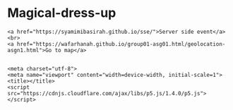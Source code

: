 # Magical-dress-up
<!DOCTYPE html>
<html>
<head>

    <a href="https://syamimibasirah.github.io/sse/">Server side event</a>
    <br>
    <a href="https://wafarhanah.github.io/group01-asg01.html/geolocation-asgn1.html">Go to map</a>


    <meta charset="utf-8">
    <meta name="viewport" content="width=device-width, initial-scale=1">
    <title></title>
    <script src="https://cdnjs.cloudflare.com/ajax/libs/p5.js/1.4.0/p5.js"></script>
</head>
<body>
    <script>
     src="https://syamimibasirah.github.io/sse/"
        //This program uses images to simulate an interactive dressup game.
//It allows users to click on items which will then jump to the 
//front of the screen via reordering of the array. Users can drag 
//clothing close to the body, where it will then snap into place
//in a smooth motion. When a shirt is snapped onto the body, a button
//will appear that allows the user to recolor the shirt (if clothing is 
//layered, only the top layer will be recolored). There is additional
//functionality for resetting the canvas and randomizing outfits.

//stores figure and clothing image links
var croquisLink = "https://i.imgur.com/7aZm27c.png";

var hairLinks = ["https://i.imgur.com/SwP45yO.png", 
                 "https://i.imgur.com/TqmIRYi.png", 
                 "https://i.imgur.com/JqFGPxq.png", 
                 "https://i.imgur.com/QzqTfIY.png", 
                ];

var shirtLinks = ["https://i.imgur.com/vNLNc6V.png", 
                 "https://i.imgur.com/e3LzXk6.png", 
                 "https://i.imgur.com/tBuSMNk.png", 
                 "https://i.imgur.com/wkJ7JJC.png"
                ];

var pantsLinks = ["https://i.imgur.com/hyAxaOY.png", 
                 "https://i.imgur.com/yk3zFDt.png", 
                 "https://i.imgur.com/mF21MeN.png", 
                  "https://i.imgur.com/ki89EhN.png"
                ];

var shoesLinks = ["https://i.imgur.com/EMbMtDy.png", 
                 "https://i.imgur.com/IZaU3Ls.png", 
                 "https://i.imgur.com/xa3Rrjs.png", 
                 "https://i.imgur.com/S8GJRGa.png"
                ];

//loads images for figure and clothing
var croquis;
var hair = [];
var shirt = [];
var pants = [];
var shoes = [];

//stores clothing objects
var blouse = [];
var bottom = [];
var feet = [];

//positions for figure and clothing
var bodyCenter = 120;
var headCenterY = 87;
var shirtCenter = 224;
var pantsCenter = 389;
var shoesCenter = 544;

//stores colors for clothing
var wheel = ["white", "red", "turquoise", "green"];
//image link for color wheel
var colorLink = "https://upload.wikimedia.org/wikipedia/commons/d/dc/Eight-colour-wheel-2D.png";
//stores color wheel image
var colorWheel;
//positions for wheel
var wheelX = 40;
var wheelY = 140;

//positions for random button
var randomX = 490;
var randomY = 580;

//positions for direction button
var infoX = 560;
var infoY = 580;

//counters for changing hair style and clothing color
var hairClick = 0;
var colorClick = 0;

//reset and random button color
var buttonColor = 255;

//indicate that pants and shoes are not being dragged
var dragBottom = false;
var dragFeet = false;

//array position of shirt on body
var wearing;

//display directions
var showInfo = false;
//------------------------------------------------------------------

//loads images into variables and arrays
function preload() {
    croquis = loadImage(croquisLink);
    colorWheel = loadImage(colorLink);
    for (var i = 0; i < hairLinks.length; i++) {
        hair[i] = loadImage(hairLinks[i]);
        shirt[i] = loadImage(shirtLinks[i]);
        pants[i] = loadImage(pantsLinks[i]);
        shoes[i] = loadImage(shoesLinks[i]);
    }
}


function setup() {
    createCanvas(600, 600);
    //calls function to make clothing objects and arrange on the page
    clothesSetup();
}


//fills shirt, shoes and pants arrays with objects containing images and positions
//serves as a reset function when mix() and reset() are called
function clothesSetup() {
    hairClick = 0;
    for (var i = 0; i < 4; i++) {
        blouse[i] = makeItem(shirt[i], width * 0.48 + 81 * i, 
                             height * 0.15 + 20 * i, shirtCenter);
        bottom[i] = makeItem(pants[i], width * 0.49 + 77 * i, 
                             height * 0.55 + 10 * i, pantsCenter);
        feet[i] = makeItem(shoes[i], width * 0.49 + 77 * i, 
                             height * 0.85 + 5 * i, shoesCenter);
    }
}

function setup() {
            createCanvas(windowWidth, windowHeight);  // Adjust canvas to full screen
            clothesSetup();
        }

function draw() {
    background(255, 192, 203);;
    imageMode(CENTER);

    //displays figure
    image(croquis, bodyCenter, height / 2, 225, 600);

    //displays clothing
    for (var i = 0; i < shirt.length; i++) {
        //draws current hair style
        image(hair[hairClick % 4], bodyCenter, headCenterY);
        //draws all pants, shirts and shoes
        bottom[i].draw();
        blouse[i].draw();
        feet[i].draw();

        //if shirt is on the body, store index and make color wheel appear
        if (blouse[i].x == bodyCenter) {
            drawWheel();
            wearing = i;
        }
    }

    //calls function to fit clothing on the figure
    snap(blouse);
    snap(bottom);
    snap(feet);

    //calls reset function
    reset();
    //calls direction function
    directions();

    //If the mouse is not being pressed, reset drag state to false
    //Note: this will be utilized in the mouseDragged function to prevent
    //multiple items from being "picked up" at once
    if (!mouseIsPressed) {
        dragBottom = false;
        dragFeet = false;
    }

    //draw random button
    drawButton("random", randomX, randomY, buttonColor);
    drawButton("directions", infoX, infoY, buttonColor);
}


function mousePressed() {
    //HAIR STYLE----------------------------------------------------
    //distance from mouse to head
    var dHair = dist(mouseX, mouseY, bodyCenter, headCenterY);

    //if hair is clicked, increase counter to display different style
    if (dHair < 60) hairClick++;

    //--------------------------------------------------------------

    var click = false; //tracks if a clothing item has been selected
    var selection; //stores type of selected item

    //SHIRT---------------------------------------------
    //cycle through shirt positions
    for (var i = 0; i < blouse.length; i++) { 
        var dBlouse = dist(mouseX, mouseY, blouse[i].x, blouse[i].y);
        //if shirt is clicked, store the array and index
        if (dBlouse < 75) {
            index = i;
            click = true;
            selection = blouse;
        }
    }

    //PANTS-------------------------------------------
    //cycle through pants positions
    for (var i = 0; i < bottom.length; i++) { 
        var dBottomX = abs(mouseX - bottom[i].x);
        var dBottomY = abs(mouseY - bottom[i].y);
        //if pants are clicked, store the array and index
        if (dBottomX < 60 && dBottomY < 150) {
            index = i;
            click = true;
            selection = bottom;
        }
    }

    //SHOES-------------------------------------------
    //cycle through shoes positions
    for (var i = 0; i < feet.length; i++) { 
        var dFeetX = abs(mouseX - feet[i].x);
        var dFeetY = abs(mouseY - feet[i].y);
        //if shoes is clicked, store the array and index
        if (dFeetX < 60 && dFeetY < 40) {
            index = i;
            click = true;
            selection = feet;
        }
    }

    //if an item is selected, display it on top of other items
    if (click) bringToFront(selection, index);  
    //---------------------------------------------------------------

    //RECOLORING-----------------------------------------
    //distance from mouse to button
    var dTint = dist(mouseX, mouseY, wheelX, wheelY);
    //if button is clicked, recolor item
    if (dTint < 20) recolor(3);

    //RANDOM OUTFIT--------------------------------------
    //distance from mouse to button
    var dRandomX = abs(randomX - mouseX);
    var dRandomY = abs(randomY - mouseY);

    //if button is clicked, assemble a random outfit
    if (dRandomX < 30 && dRandomY < 12) mix();

    //DIRECTIONS-----------------------------------------
    //distance from mouse to button
    var dInfoX = abs(infoX - mouseX);
    var dInfoY = abs(infoY - mouseY);

    //if button is clicked, display info
    if (dInfoX < 30 && dInfoY < 12) showInfo = !showInfo;
}


//if an item is selected, push it to the end of the array
//and remove it from its original position.
//Reordering the array allows item to displayed "on top"
function bringToFront(item, index) {
    item.push(item[index]);
    item.splice(index, 1);   
}


function mouseDragged() {
    //distance between mouse and "most recent" shirt, pants and shoe positions
    var dBlouse = dist(mouseX, mouseY, blouse[3].x, blouse[3].y);
    var dBottomX = abs(mouseX - bottom[3].x);
    var dBottomY = abs(mouseY - bottom[3].y);
    var dFeetX = abs(mouseX - feet[3].x);
    var dFeetY = abs(mouseY - feet[3].y);

    //If mouse is on the shirt and no pants or shoes are 
    //already selected, call function to allow dragging.
    //Establishing items as "true" when they are selected prevents
    //other items from being picked up while the mouse is dragged.
    if (dBlouse < 80 && !dragBottom && !dragFeet) {
        dragItem(blouse, 30);
    }
        // if only shoes are selected, allow them to be dragged
    else if (dFeetX < 60 && dFeetY < 50 && !dragBottom) {
        dragFeet = true;
        dragItem(feet, 0);
    }
    // if only pants are selected, allow them to be dragged
    else if (dBottomX < 60 && dBottomY < 140 && !dragFeet) {
        dragBottom = true;
        dragItem(bottom, 90);
    }
}


//allows selected item to be dragged
function dragItem(item, offset) {
    item[3].x = mouseX;
    item[3].y = mouseY + offset;
}


//snaps items near the body to their fixed positions
function snap(item) {
    //measures distance from item to target position
    var dx = bodyCenter - item[3].x;
    var dy = item[3].center - item[3].y;
    var D = sqrt(dx*dx + dy*dy);

    //when an item is near its target and the mouse is released,
    //snap it into position with a smooth motion
    if (D < 50 && !mouseIsPressed) {
        dirX = dx / max(1, D);
        dirY = dy / max(1, D);
        item[3].x += dirX;
        item[3].y += dirY;
    }
}


//BUTTON FUNCTIONS-------------------------------------

//draw button with label, position, and color parameters
function drawButton(type, x, y, col) {
    //button
    stroke(0);
    strokeWeight(2);
    fill(col);
    rectMode(CENTER);
    rect(x, y, 60, 24, 10);
    //text
    noStroke();
    fill("MAGENTA");
    textAlign(CENTER);
    text(type, x, y + 5);
}


//provides button to reset clothes to original position
function reset() {
    //button position
    var buttonX = 420;
    var buttonY = 580;

    //distance from mouse to center of button
    var dResetX = abs(buttonX - mouseX);
    var dResetY = abs(buttonY - mouseY);

    //if button is clicked, recall setup and draw "clicked" button
    if (mouseIsPressed && dResetX < 30 && dResetY < 12) {
        drawButton("reset", buttonX, buttonY, buttonColor - 80);
        clothesSetup();
    }
    //else, draw button in unclicked state
    else drawButton("reset", buttonX, buttonY, buttonColor);
}


//draw color wheel with an outline
function drawWheel() {
    image(colorWheel, wheelX, wheelY, 40, 40);
    noFill();
    stroke(0);
    strokeWeight(2);
    ellipse(wheelX, wheelY, 37, 37); 
}


//recolors shirt when wheel is clicked
function recolor() {
    //increase color counter and assign tint
    colorClick++;
    blouse[wearing].tint = wheel[colorClick % 4];
}


//provides button to assemble a random outfit
function mix() {
    //selects a random shirt, pants and shoe pairing
    var randBlouse = round(random(3));
    var randBottom = round(random(3));
    var randShoes = round(random(3));

    //draw button in "clicked" mode
    //call setup to remove any clothes on the body
    clothesSetup();
    //selects random hair style
    hairClick = round(random(3));

    //positions random shirt on the body
    blouse[randBlouse].x = bodyCenter;
    blouse[randBlouse].y = shirtCenter;
    //positions random pants on the body
    bottom[randBottom].x = bodyCenter;
    bottom[randBottom].y = pantsCenter;
    //positions random shoes on the body
    feet[randShoes].x = bodyCenter;
    feet[randShoes].y = shoesCenter; 
}


//displays directions for game
function directions() {
    if (showInfo) {
        stroke(0);
        strokeWeight(10);
        fill(255);
        rect(width / 2, height / 2, 400, 150, 30);
        noStroke();
        fill("MAGENTA");
        text("Drag and drop the clothes to make one chic as heck fashion diva", width / 2, height / 2 - 30);
        text("Click her face to change hair styles", width / 2, height / 2 - 5);
        text("Click the color wheel to recolor her shirt", width / 2, height / 2 + 20);
        text("(Press any key to escape)", width / 2, height / 2 + 60);
    }
    //exits directions when a key is pressed
    if (keyIsPressed) showInfo = false;
}

//---------------------------------------------------------------------

//OBJECT CREATION AND CLOTHING DISPLAY

//Creates objects with parameters for
//image, initial position, and center relative to the body.
function makeItem(ipic, ix, iy, icenter) {
    return {pic: ipic, x: ix, y: iy, 
            center: icenter, 
            tint: 255,
            draw: drawItem,
            };
}


//draw image and recolor with specified tint
function drawItem() {
    tint(this.tint);
    image(this.pic, this.x, this.y);
    noTint();
}




    </script>

</body>
</html>

<!-- REFERENCE: 
https://codepen.io/Elizapratt/pen/qLdLJj -->
